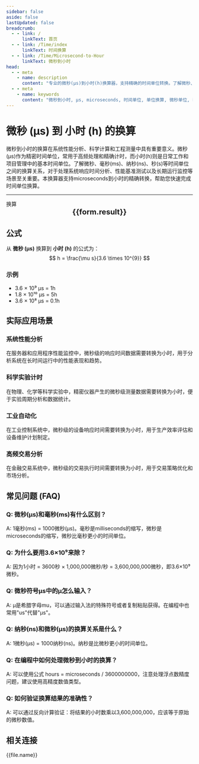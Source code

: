 ```yaml
---
sidebar: false
aside: false
lastUpdated: false
breadcrumb:
  - - link: /
      linkText: 首页
  - - link: /Time/index
      linkText: 时间换算
  - - link: /Time/Microsecond-to-Hour
      linkText: 微秒到小时
head:
  - - meta
    - name: description
      content: "专业的微秒(μs)到小时(h)换算器，支持精确的时间单位转换。了解微秒、毫秒、纳秒、秒等时间单位换算公式和实际应用。提供microseconds、milliseconds等英文单位换算指南。"
  - - meta
    - name: keywords
      content: "微秒到小时, μs, microseconds, 时间单位, 单位换算, 微秒单位, 毫秒, milliseconds, 纳秒, ns, 秒, seconds, ms是毫秒吗, us和ns, ps和ns换算, s和ms, microsecond, 微秒符号, 时间换算器, 微秒和秒的换算, 毫秒和秒, 飞秒, 皮秒"
---
```

# 微秒 (μs) 到 小时 (h) 的换算

微秒到小时的换算在系统性能分析、科学计算和工程测量中具有重要意义。微秒(μs)作为精密时间单位，常用于高频处理和精确计时，而小时(h)则是日常工作和项目管理中的基本时间单位。了解微秒、毫秒(ms)、纳秒(ns)、秒(s)等时间单位之间的换算关系，对于处理系统响应时间分析、性能基准测试以及长期运行监控等场景至关重要。本换算器支持microseconds到小时的精确转换，帮助您快速完成时间单位换算。

---
<script setup>
import { onMounted, reactive, inject, ref } from 'vue'
import { NButton,NForm ,NFormItem,NInput,NInputNumber,NSelect,NCard,useMessage,NGrid ,NGi  } from 'naive-ui'
import { defineClientComponent } from 'vitepress'
import { Time } from '../files';

const convert = inject('convert')
const seoKey = [
  'us和ns', 'ms是毫秒吗', 'ps和ns换算', 's和ms', 'ms等于多少s',
  'ns和s换算', 'ms与s的换算', '一微秒等于多少秒', '微秒单位', 'microseconds是多少秒',
  's和ms换算', '皮秒和飞秒', '秒 毫秒', 'ns是什么单位', 'μs是什么单位',
  '秒单位', '微妙和秒的换算', '微妙单位', 'ms和s', '毫秒英文',
  'milliseconds是多少秒', '微秒 毫秒', '毫秒和秒', '微秒和秒的换算', 'us是多少秒',
  '微秒和秒', 'µs', 'microsec', '微秒符号', 'ms和s的换算',
  'sec是什么单位', '秒的英文', 'μs', 'microsecond', 'ms是什么单位',
  '纳秒', 'microseconds', 'ms to s', '时间单位', '飞秒',
  'millisecond', 'milliseconds', '毫秒', '一秒等于多少毫秒', 'seconds',
  '毫秒和秒的换算'
]
const form = reactive({
  number: null,
  result: '',
  title:'微秒到小时换算器',
})

const convertHandler = () => {
  if (form.number !== null && !isNaN(form.number)) {
    const convertedValue = parseFloat(form.number) / 3600000000
    form.result = `${form.number}μs = ${convertedValue.toFixed(12)}h`
  } else {
    form.result = '请输入有效的数值。'
  }
}
</script>

<n-form size="large" :model="form">
  <n-form-item label="微秒 (μs)">
    <n-input-number v-model:value="form.number" placeholder="输入微秒" style="width: 100%" />
  </n-form-item>
  <n-form-item>
    <n-button type="info" @click="convertHandler" block>换算</n-button>
  </n-form-item>
</n-form>

<n-card :title="form.title" embedded :bordered="false" hoverable segmented>
  <div style="text-align:center;font-size:20px;">
    <strong>{{form.result}}</strong>
  </div>
  <template #footer>
    <div style="display: flex; flex-wrap: wrap; gap: 8px; justify-content: center;">
      <span v-for="keyword in seoKey" :key="keyword" style="background: #f0f0f0; padding: 4px 8px; border-radius: 4px; font-size: 12px; color: #666;">
        {{keyword}}
      </span>
    </div>
  </template>
</n-card>

## 公式

从 **微秒 (μs)** 换算到 **小时 (h)** 的公式为：
$$ h = \frac{\mu s}{3.6 \times 10^{9}} $$

### 示例
- 3.6 × 10⁹ μs = 1h
- 1.8 × 10¹⁰ μs = 5h
- 3.6 × 10⁸ μs = 0.1h

## 实际应用场景

### 系统性能分析
在服务器和应用程序性能监控中，微秒级的响应时间数据需要转换为小时，用于分析系统在长时间运行中的性能表现和趋势。

### 科学实验计时
在物理、化学等科学实验中，精密仪器产生的微秒级测量数据需要转换为小时，便于实验周期分析和数据统计。

### 工业自动化
在工业控制系统中，微秒级的设备响应时间需要转换为小时，用于生产效率评估和设备维护计划制定。

### 高频交易分析
在金融交易系统中，微秒级的交易执行时间需要转换为小时，用于交易策略优化和市场分析。

## 常见问题 (FAQ)

### Q: 微秒(μs)和毫秒(ms)有什么区别？
A: 1毫秒(ms) = 1000微秒(μs)。毫秒是milliseconds的缩写，微秒是microseconds的缩写，微秒比毫秒更小的时间单位。

### Q: 为什么要用3.6×10⁹来除？
A: 因为1小时 = 3600秒 × 1,000,000微秒/秒 = 3,600,000,000微秒，即3.6×10⁹微秒。

### Q: 微秒符号μs中的μ怎么输入？
A: μ是希腊字母mu，可以通过输入法的特殊符号或者复制粘贴获得。在编程中也常用"us"代替"μs"。

### Q: 纳秒(ns)和微秒(μs)的换算关系是什么？
A: 1微秒(μs) = 1000纳秒(ns)。纳秒是比微秒更小的时间单位。

### Q: 在编程中如何处理微秒到小时的换算？
A: 可以使用公式 hours = microseconds / 3600000000，注意处理浮点数精度问题，建议使用高精度数值类型。

### Q: 如何验证换算结果的准确性？
A: 可以通过反向计算验证：将结果的小时数乘以3,600,000,000，应该等于原始的微秒数值。
## 相关连接
<n-grid x-gap="12" :cols="2">
  <n-gi v-for="(file, index) in Time" :key="index">
    <n-button
      text
      tag="a"
      :href="file.path"
      type="info"
    >
      {{file.name}}
    </n-button>
  </n-gi>
</n-grid>